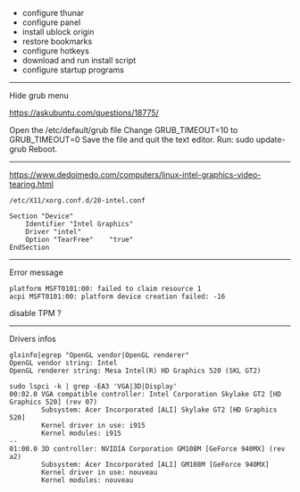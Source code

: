 - configure thunar
- configure panel
- install ublock origin
- restore bookmarks
- configure hotkeys
- download and run install script
- configure startup programs

---------------------------------------------------------

Hide grub menu

https://askubuntu.com/questions/18775/

Open the /etc/default/grub file
Change GRUB_TIMEOUT=10 to GRUB_TIMEOUT=0
Save the file and quit the text editor.
Run: sudo update-grub
Reboot.

---------------------------------------------------------
https://www.dedoimedo.com/computers/linux-intel-graphics-video-tearing.html

`/etc/X11/xorg.conf.d/20-intel.conf`

```
Section "Device"
    Identifier "Intel Graphics"
    Driver "intel"
    Option "TearFree"    "true"
EndSection
```

-------------------------------------------------------------------------------

Error message

```
platform MSFT0101:00: failed to claim resource 1
acpi MSFT0101:00: platform device creation failed: -16
```

disable TPM ?

-------------------------------------------------------------------------------

Drivers infos

```
glxinfo|egrep "OpenGL vendor|OpenGL renderer"
OpenGL vendor string: Intel
OpenGL renderer string: Mesa Intel(R) HD Graphics 520 (SKL GT2)
```

```
sudo lspci -k | grep -EA3 'VGA|3D|Display'
00:02.0 VGA compatible controller: Intel Corporation Skylake GT2 [HD Graphics 520] (rev 07)
        Subsystem: Acer Incorporated [ALI] Skylake GT2 [HD Graphics 520]
        Kernel driver in use: i915
        Kernel modules: i915
--
01:00.0 3D controller: NVIDIA Corporation GM108M [GeForce 940MX] (rev a2)
        Subsystem: Acer Incorporated [ALI] GM108M [GeForce 940MX]
        Kernel driver in use: nouveau
        Kernel modules: nouveau
```


